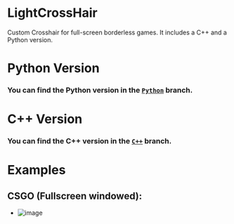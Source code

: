 # LightCrossHair
Custom Crosshair for full-screen borderless games. It includes a C++ and a Python version.

# Python Version
### You can find the Python version in the [`Python`](https://github.com/Auaxx/LightCrossHair/tree/Python) branch.

# C++ Version
### You can find the C++ version in the [`C++`](https://github.com/Auaxx/LightCrossHair/tree/C+%2B) branch.

# Examples
## CSGO (Fullscreen windowed):
- ![image](https://user-images.githubusercontent.com/16353807/140614365-e7aa8548-1b72-439e-8253-1209447b011b.png)

